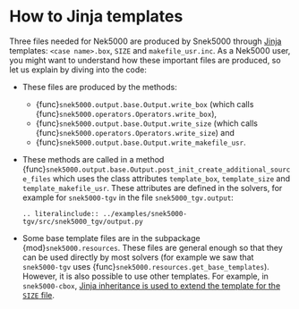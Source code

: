 # How to Jinja templates

Three files needed for Nek5000 are produced by Snek5000 through [Jinja] templates:
`<case name>.box`, `SIZE` and `makefile_usr.inc`. As a Nek5000 user, you might want to
understand how these important files are produced, so let us explain by diving into the
code:

- These files are produced by the methods:

  - {func}`snek5000.output.base.Output.write_box` (which calls
    {func}`snek5000.operators.Operators.write_box`),
  - {func}`snek5000.output.base.Output.write_size` (which calls
    {func}`snek5000.operators.Operators.write_size`) and
  - {func}`snek5000.output.base.Output.write_makefile_usr`.

- These methods are called in a method
  {func}`snek5000.output.base.Output.post_init_create_additional_source_files` which
  uses the class attributes `template_box`, `template_size` and `template_makefile_usr`.
  These attributes are defined in the solvers, for example for `snek5000-tgv` in the file
  `snek5000_tgv.output`:

  ```{eval-rst}
  .. literalinclude:: ../examples/snek5000-tgv/src/snek5000_tgv/output.py
  ```

- Some base template files are in the subpackage {mod}`snek5000.resources`. These files
  are general enough so that they can be used directly by most solvers (for example we
  saw that `snek5000-tgv` uses {func}`snek5000.resources.get_base_templates`). However,
  it is also possible to use other templates. For example, in `snek5000-cbox`,
  [Jinja inheritance is used to extend the template for the `SIZE` file](https://github.com/snek5000/snek5000-cbox/tree/main/src/snek5000_cbox/templates).

[jinja]: https://jinja.palletsprojects.com
